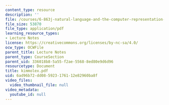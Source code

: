 ```yaml
---
content_type: resource
description: ''
file: /courses/6-863j-natural-language-and-the-computer-representation-of-knowledge-spring-2003/6ad96b72dd085923176112e82960ba8f_kimmolex.pdf
file_size: 53870
file_type: application/pdf
learning_resource_types:
- Lecture Notes
license: https://creativecommons.org/licenses/by-nc-sa/4.0/
ocw_type: OCWFile
parent_title: Lecture Notes
parent_type: CourseSection
parent_uid: 336018b8-5a55-f2ae-5568-8ed80e9d6d96
resourcetype: Document
title: kimmolex.pdf
uid: 6ad96b72-dd08-5923-1761-12e82960ba8f
video_files:
  video_thumbnail_file: null
video_metadata:
  youtube_id: null
---
```

